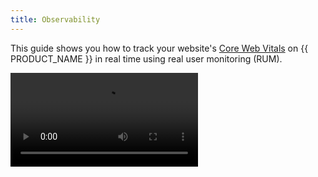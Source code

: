 ```yaml
---
title: Observability 
---
```


This guide shows you how to track your website's [Core Web Vitals](https://web.dev/vitals/) on {{ PRODUCT_NAME }} in real time using real user monitoring (RUM).

<Video src="https://player.vimeo.com/video/691615391"/>

## What are Core Web Vitals? {/*what-are-core-web-vitals*/}

In [May of 2021](https://developers.google.com/search/blog/2020/11/timing-for-page-experience), Google began ranking websites based on a
set of performance metrics called [Core Web Vitals](https://web.dev/vitals/). This change effectively made site performance an SEO ranking factor.
Websites with good Core Web Vitals may be placed higher in search results, while those with poor Core Web Vitals may be placed lower.

Unlike Lighthouse performance scores which are based on synthetic tests, Core Web Vitals scores are based on measurements from real users of Chrome as reported in the [Chrome User Experience Report](https://developers.google.com/web/tools/chrome-user-experience-report). Core Web Vitals can
be tracked via [Google Search Console](https://search.google.com/search-console/welcome) and [PageSpeed Insights](https://developers.google.com/speed/pagespeed/insights/). Optimizing Core Web Vitals using the official tools presents a number of challenges:

- It can take days to weeks to see the effect of changes to your site on Core Web Vitals.
- It's hard to diagnose Core Web Vitals by page type or URL.
- It's impossible to A/B test the impact of site optimizations on Core Web Vitals. Note that to effectively A/B test performance optimizations you need both a RUM measurement tool and split testing at the edge, both of which {{ PRODUCT_NAME }} provides. 

<a id="why-use-layer0-to-track-core-web-vitals"></a>

## Why use {{ PRODUCT_NAME }} to track Core Web Vitals? {/*why-use-to-track-core-web-vitals*/}

Instead of relying solely on Google Search Console, we recommend tracking Core Web Vitals using {{ PRODUCT_NAME }} so that you can:

- See how changes to your site impact Core Web Vitals in real time
- Correlate web vitals to your application's routes
- Analyze score across a number of dimensions such as country, device, and connection type
- Identify which pages are most negatively impacting your search ranking.
- Use {{ PRODUCT_NAME }}'s [Edge-based A/B testing](split_testing) to A/B test the impact of performance optimizations on Core Web Vitals.

## Installation {/*installation*/}

In order to start tracking Core Web Vitals on {{ PRODUCT_NAME }}, you need to add the `{{ PACKAGE_NAME }}/rum` client library to your application. Navigate to your site in the [{{ PRODUCT }} Developer Console]({{ LOGIN_URL }}) and click on **More Details** under the **Core Web Vitals** section. 

![Core Web Vitals More Details](/images/cwv/cwv_more_details.png)

Here you will find various ways to implement Core Web Vitals, including the metrics token which is specific to your site:

![Core Web Vitals Token](/images/cwv/cwv_token.png)

### Script Tag {/*script-tag*/}

To add Core Web Vitals tracking via a script tag, add the following to each page in your application:

```html
<script defer>
  function initMetrics() {
    new {{ RUM_NS }}.Metrics({
      token: 'your-token-here', // get this from {{ APP_URL }}
    }).collect()
  }
</script>
<script src="https://rum.{{ DOMAIN_LEGACY }}/latest.js" defer onload="initMetrics()"></script>
```

### Google Tag Manager {/*google-tag-manager*/}

```html
<script>
  function initMetrics() {
    new {{ RUM_NS }}.Metrics({
      token: 'your-token-here', // get this from {{ APP_URL }}
    }).collect()
  }
  var rumScriptTag = document.createElement('script')
  rumScriptTag.src = 'https://rum.{{ DOMAIN_LEGACY }}/latest.js'
  rumScriptTag.setAttribute('defer', '')
  rumScriptTag.type = 'text/javascript'
  rumScriptTag.onload = initMetrics
  document.body.appendChild(rumScriptTag)
</script>
```

### NPM or Yarn {/*npm-or-yarn*/}

To install the Core Web Vitals library using npm, run:

```bash
npm install {{ PACKAGE_NAME }}/rum
```

Or, using yarn:

```bash
yarn add {{ PACKAGE_NAME }}/rum
```

Then, add the following to your application's browser bundle:

```js
import { Metrics } from '{{ PACKAGE_NAME }}/rum'

new Metrics({
  token: 'your-token-here', // get this from {{ APP_URL }}
}).collect()
```

## Tie URLs to Page Templates {/*tie-urls-to-page-templates*/}

You can tie URLs to page templates by providing an optional `router` parameter to `Metrics`.

When installing `{{ PACKAGE_NAME }}/rum` using a script tag, use:

```js
new {{ RUM_NS }}.Metrics({
  // get this from {{ APP_URL }}
  token: 'your-token-here',

  // assign a page label for each route:
  router: new {{ PRODUCT_NAME }}.Router()
    .match('/', ({ setPageLabel }) => setPageLabel('home'))
    .match('/p/:id', ({ setPageLabel }) => setPageLabel('product'))
    .match('/c/:id', ({ setPageLabel }) => setPageLabel('category')),
}).collect()
```

When installing `{{ PACKAGE_NAME }}/rum` via NPM or Yarn use:

```js
import { Router } from '{{ PACKAGE_NAME }}/rum/Router'
import { Metrics } from '{{ PACKAGE_NAME }}/rum'

new Metrics({
  // get this from {{ APP_URL }}
  token: 'your-token-here',

  // assign a page label for each route:
  router: new Router()
    .match('/', ({ setPageLabel }) => setPageLabel('home'))
    .match('/p/:id', ({ setPageLabel }) => setPageLabel('product'))
    .match('/c/:id', ({ setPageLabel }) => setPageLabel('category')),
}).collect()
```

The router supports the same pattern syntax as Express. Here's more information on [routing syntax](/guides/routing#route-pattern-syntax).

For non single page applications (e.g. traditional "multi-page apps"), you can also explicitly set the page label by passing a `pageLabel` property during initialization. An example is shown below where the `pageLabel` is pulled from `document.title`:

```js
<script>
  function initMetrics() {
    new {{ RUM_NS }}.Metrics({
      token: 'your-token-here',
      pageLabel: document.title ? document.title : "(No title)",
    }).collect();
  }
  var rumScriptTag = document.createElement('script');
  rumScriptTag.src = "https://rum.{{ DOMAIN_LEGACY }}/latest.js";
  rumScriptTag.setAttribute("defer", "");
  rumScriptTag.type = "text/javascript";
  rumScriptTag.onload = initMetrics;
  document.body.appendChild(rumScriptTag);
</script>
```

## Track Additional Data {/*track-additional-data*/}

You can tie the following data to Core Web Vitals:

```js
new {{ RUM_NS }}.Metrics({
  // Rather than providing a router, you can also define the page label for each page explicitly.
  // Use this option if it is more convenient to add the script tag to each page template individually
  // rather than adding it to the main application template.
  pageLabel: 'home',

  // When running a split test, use this field to specify which variant is active.
  // This is automatically set for sites that are deployed on {{ PRODUCT_NAME }}.
  splitTestVariant: 'name-of-variant',

  // The version of your application that is running.
  appVersion: 'v1.0.0',

  // Whether or not the page was served from the CDN cache, if this is known.
  // This is automatically set for sites that are deployed on {{ PRODUCT_NAME }}.
  cacheHit: true | false,

  // The country code in which the browser is running. This is often provided by CDNs
  // as a request header that can be embedded in your script tab by your application code.
  // This is automatically set for sites that are deployed on {{ PRODUCT_NAME }}.
  country: 'US',
})
```


## Custom cache TTL {/*custom-cache-ttl*/}

Information about routes is fetched from `/__edgio__/cache-manifest.js` file and then cached in `localStorage`.
The default expiration time is set to 1 hour and it's possible to change it by providing `cacheManifestTTL` option.

```js
new Metrics({
      token: 'your-token-here',
      cacheManifestTTL: 300 // 5 minutes
}).collect()
```
